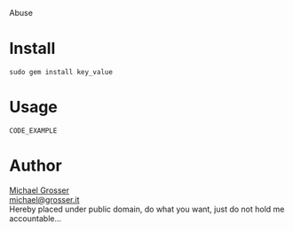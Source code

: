 Abuse

Install
=======
    sudo gem install key_value

Usage
=====
    CODE_EXAMPLE

Author
======
[Michael Grosser](http://grosser.it)<br/>
michael@grosser.it<br/>
Hereby placed under public domain, do what you want, just do not hold me accountable...
